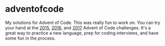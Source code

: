 # adventofcode
My solutions for Advent of Code. This was really fun to work on. You can try your hand at the [2015](adventofcode.com/2015), [2016](adventofcode.com/2016), and [2017](adventofcode.com/2017) Advent of Code challenges. It's a great way to practice a new language, prep for coding interviews, and have some fun in the process.
